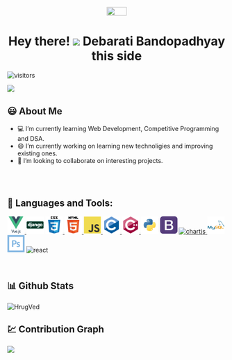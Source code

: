 <p align="center">
    <img src="https://www.advalorise.it/wp-content/uploads/2019/11/team-2.png" height="30%" width="30%"/></p>
</p>

<h1 align="center"> Hey there! <img src="https://raw.githubusercontent.com/MartinHeinz/MartinHeinz/master/wave.gif" width="30px"> Debarati Bandopadhyay this side </h1>

![visitors](https://visitor-badge.glitch.me/badge?page_id=debarati-06&left_color=e63946&right_color=lightblue)

<a href="https://github.com/DenverCoder1/readme-typing-svg">
  <img src="https://readme-typing-svg.herokuapp.com?&font=IBM+Plex+Sans&color=44d7a8&size=20&lines=Good+to+see+you+here+✌️+!;Welcome+to+my+profile" />
</a>


## 😃 About Me
- 💻 I’m currently learning Web Development, Competitive Programming and DSA.
- 😄 I’m currently working on learning new technoligies and improving existing ones.
- 👯 I’m looking to collaborate on interesting projects.

</br>
</br>

## 🚀 Languages and Tools:

<p align="left"> 
<a href="https://vuejs.org/" target="_blank"> <img src="https://raw.githubusercontent.com/devicons/devicon/master/icons/vuejs/vuejs-original-wordmark.svg" alt="vuejs" width=40" height=40"/> </a>
<a target="_blank"> <img src="https://raw.githubusercontent.com/devicons/devicon/master/icons/django/django-original.svg" alt="vuejs" width="40" height="40"/> </a>
<a href="https://www.w3schools.com/css/" target="_blank"> <img src="https://raw.githubusercontent.com/devicons/devicon/master/icons/css3/css3-original-wordmark.svg" alt="css3" width="40" height="40"/> </a> 
<a href="https://www.w3.org/html/" target="_blank"> <img src="https://raw.githubusercontent.com/devicons/devicon/master/icons/html5/html5-original-wordmark.svg" alt="html5" width=40" height=40"/> </a> 
<a href="https://developer.mozilla.org/en-US/docs/Web/JavaScript" target="_blank"> <img src="https://raw.githubusercontent.com/devicons/devicon/master/icons/javascript/javascript-original.svg" alt="javascript" width=40" height=40"/> </a> 
<a href="https://www.cprogramming.com/" target="_blank"> <img src="https://raw.githubusercontent.com/devicons/devicon/master/icons/c/c-original.svg" alt="c" width="40" height="40"/> </a> 
<a href="https://www.w3schools.com/cpp/" target="_blank"> <img src="https://raw.githubusercontent.com/devicons/devicon/master/icons/cplusplus/cplusplus-original.svg" alt="cplusplus" width="40" height="40"/> </a> 
<a target="_blank"> <img src="https://raw.githubusercontent.com/github/explore/80688e429a7d4ef2fca1e82350fe8e3517d3494d/topics/python/python.png" alt="vuejs" width=40" height=40"/> </a>
<a target="_blank"> <img src="https://raw.githubusercontent.com/github/explore/80688e429a7d4ef2fca1e82350fe8e3517d3494d/topics/bootstrap/bootstrap.png" alt="vuejs" width=40" height=40"/> </a>
<a href="https://www.chartjs.org" target="_blank" rel="noreferrer"> <img src="https://www.chartjs.org/media/logo-title.svg" alt="chartjs" width="40" height="40"/> </a>
<a target="_blank"> <img src="https://raw.githubusercontent.com/devicons/devicon/master/icons/mysql/mysql-original-wordmark.svg" alt="react" width="40" height="40"/> </a>
<a target="_blank"> <img src="https://raw.githubusercontent.com/devicons/devicon/master/icons/photoshop/photoshop-line.svg" alt="react" width="40" height="40"/> </a>
<a target="_blank"> <img src="https://camo.githubusercontent.com/93b32389bf746009ca2370de7fe06c3b5146f4c99d99df65994f9ced0ba41685/68747470733a2f2f7777772e766563746f726c6f676f2e7a6f6e652f6c6f676f732f676574706f73746d616e2f676574706f73746d616e2d69636f6e2e737667" alt="react" width="40" height="40"/> </a>
</p>

</br>

## 📊 Github Stats

<img align="center" src="https://github-readme-streak-stats.herokuapp.com/?user=debarati-06&theme=dark" alt="HrugVed" />

</br>

## 💹 Contribution Graph 

<img src="https://activity-graph.herokuapp.com/graph?username=debarati-06&bg_color=171717&color=FFFFFF&line=AFAFAF&point=2144C8"></div>

